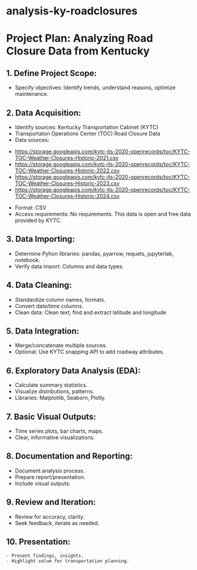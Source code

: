 # analysis-ky-roadclosures

# Project Plan: Analyzing Road Closure Data from Kentucky

## 1. Define Project Scope:
   - Specify objectives: Identify trends, understand reasons, optimize maintenance.

## 2. Data Acquisition:
   - Identify sources: Kentucky Transportation Cabinet (KYTC)
   - Transportaton Operations Center (TOC) Road Closure Data
   - Data sources:
   + https://storage.googleapis.com/kytc-its-2020-openrecords/toc/KYTC-TOC-Weather-Closures-Historic-2021.csv
   + https://storage.googleapis.com/kytc-its-2020-openrecords/toc/KYTC-TOC-Weather-Closures-Historic-2022.csv
   + https://storage.googleapis.com/kytc-its-2020-openrecords/toc/KYTC-TOC-Weather-Closures-Historic-2023.csv
   + https://storage.googleapis.com/kytc-its-2020-openrecords/toc/KYTC-TOC-Weather-Closures-Historic-2024.csv
   - Format: CSV
   - Access requirements: No requirements.  This data is open and free data provided by KYTC.

## 3. Data Importing:
   - Determine Pyhon libraries: pandas, pyarrow, requets, jupyterlab, notebook.
   - Verify data import: Columns and data types.

## 4. Data Cleaning:
   - Standardize column names, formats.
   - Convert date/time columns.
   - Clean data: Clean text, find and extract latitude and longitude 

## 5. Data Integration:
   - Merge/concatenate multiple sources.
   - Optional: Use KYTC snapping API to add roadway attributes.

## 6. Exploratory Data Analysis (EDA):
   - Calculate summary statistics.
   - Visualize distributions, patterns.
   - Libraries: Matplotlib, Seaborn, Plotly.

## 7. Basic Visual Outputs:
   - Time series plots, bar charts, maps.
   - Clear, informative visualizations.

## 8. Documentation and Reporting:
   - Document analysis process.
   - Prepare report/presentation.
   - Include visual outputs.

## 9. Review and Iteration:
   - Review for accuracy, clarity.
   - Seek feedback, iterate as needed.

## 10. Presentation:
    - Present findings, insights.
    - Highlight value for transportation planning.


